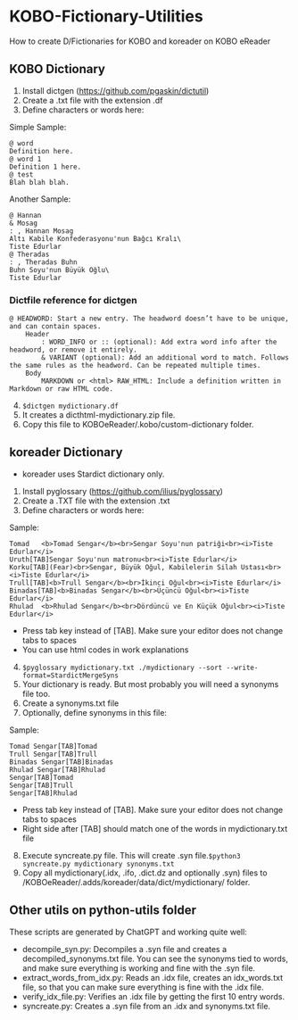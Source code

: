 # KOBO-Fictionary-Utilities
How to create D/Fictionaries for KOBO and koreader on KOBO eReader
## KOBO Dictionary
1. Install dictgen (https://github.com/pgaskin/dictutil)
2. Create a .txt file with the extension .df
3. Define characters or words here:

Simple Sample:
```
@ word
Definition here.
@ word 1
Definition 1 here.
@ test
Blah blah blah.
```

Another Sample:
```
@ Hannan
& Mosag
: , Hannan Mosag
Altı Kabile Konfederasyonu'nun Bağcı Kralı\
Tiste Edurlar
@ Theradas
: , Theradas Buhn
Buhn Soyu'nun Büyük Oğlu\
Tiste Edurlar
```

### Dictfile reference for dictgen
    @ HEADWORD: Start a new entry. The headword doesn’t have to be unique, and can contain spaces.
        Header
            : WORD_INFO or :: (optional): Add extra word info after the headword, or remove it entirely.
            & VARIANT (optional): Add an additional word to match. Follows the same rules as the headword. Can be repeated multiple times.
        Body
            MARKDOWN or <html> RAW_HTML: Include a definition written in Markdown or raw HTML code.
4. ```$dictgen mydictionary.df```
5. It creates a dicthtml-mydictionary.zip file.
6. Copy this file to KOBOeReader/.kobo/custom-dictionary folder.

## koreader Dictionary
* koreader uses Stardict dictionary only.
1. Install pyglossary (https://github.com/ilius/pyglossary)
2. Create a .TXT file with the extension .txt
3. Define characters or words here:

Sample:
```
Tomad	<b>Tomad Sengar</b><br>Sengar Soyu'nun patriği<br><i>Tiste Edurlar</i>
Uruth[TAB]Sengar Soyu'nun matronu<br><i>Tiste Edurlar</i>
Korku[TAB](Fear)<br>Sengar, Büyük Oğul, Kabilelerin Silah Ustası<br><i>Tiste Edurlar</i>
Trull[TAB]<b>Trull Sengar</b><br>İkinci Oğul<br><i>Tiste Edurlar</i>
Binadas[TAB]<b>Binadas Sengar</b><br>Üçüncü Oğul<br><i>Tiste Edurlar</i>
Rhulad	<b>Rhulad Sengar</b><br>Dördüncü ve En Küçük Oğul<br><i>Tiste Edurlar</i>
```

* Press tab key instead of [TAB]. Make sure your editor does not change tabs to spaces
* You can use html codes in work explanations

4. ```$pyglossary mydictionary.txt ./mydictionary --sort --write-format=StardictMergeSyns```
5. Your dictionary is ready. But most probably you will need a synonyms file too.
6. Create a synonyms.txt file
7. Optionally, define synonyms in this file:

Sample:
```
Tomad Sengar[TAB]Tomad
Trull Sengar[TAB]Trull
Binadas Sengar[TAB]Binadas
Rhulad Sengar[TAB]Rhulad
Sengar[TAB]Tomad
Sengar[TAB]Trull
Sengar[TAB]Rhulad
```

* Press tab key instead of [TAB]. Make sure your editor does not change tabs to spaces
* Right side after [TAB] should match one of the words in mydictionary.txt file

8. Execute syncreate.py file. This will create .syn file.```$python3 syncreate.py mydictionary synonyms.txt```
10. Copy all mydictionary(.idx, .ifo, .dict.dz and optionally .syn) files to /KOBOeReader/.adds/koreader/data/dict/mydictionary/ folder.

## Other utils on python-utils folder
These scripts are generated by ChatGPT and working quite well:
* decompile_syn.py: Decompiles a .syn file and creates a decompiled_synonyms.txt file. You can see the synonyms tied to words, and make sure everything is working and fine with the .syn file.
* extract_words_from_idx.py: Reads an .idx file, creates an idx_words.txt file, so that you can make sure everything is fine with the .idx file.
* verify_idx_file.py: Verifies an .idx file by getting the first 10 entry words.
* syncreate.py: Creates a .syn file from an .idx and synonyms.txt file.
